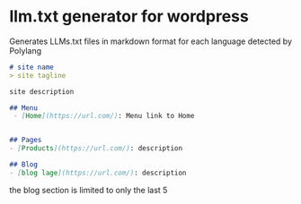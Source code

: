# llm.txt generator for wordpress

Generates LLMs.txt files in markdown format for each language detected by Polylang

```markdown
# site name
> site tagline

site description 

## Menu
 - [Home](https://url.com/): Menu link to Home


## Pages
- [Products](https://url.com/): description

## Blog
- [blog lage](https://url.com/): description
```
the blog section is limited to only the last 5 
